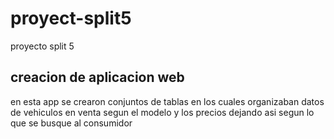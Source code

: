 # proyect-split5
proyecto split 5

## creacion de aplicacion web 
en esta app se crearon conjuntos de tablas en los cuales organizaban datos de vehiculos en venta segun el modelo y los precios
dejando asi segun lo que se busque al consumidor 